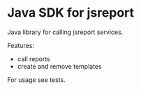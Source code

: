 # Java SDK for jsreport
 
Java library for calling jsreport services. 

Features:
* call reports
* create and remove templates

For usage see tests.

 
